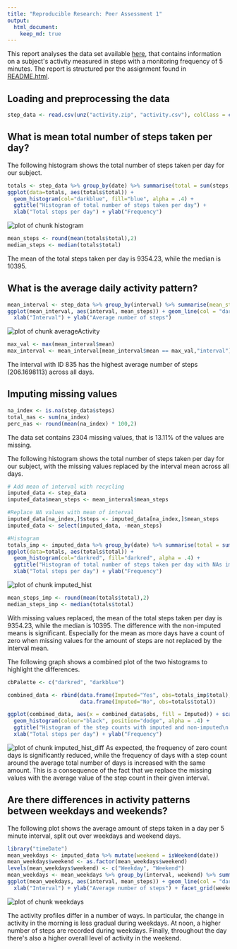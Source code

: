```yaml
---
title: "Reproducible Research: Peer Assessment 1"
output: 
  html_document:
    keep_md: true
---
```





This report analyses the data set available [here](https://d396qusza40orc.cloudfront.net/repdata%2Fdata%2Factivity.zip), that contains information on a subject's activity measured in steps with a monitoring frequency of 5 minutes. The report is structured
per the assignment found in [README.html](README.html). 

## Loading and preprocessing the data

```r
step_data <- read.csv(unz("activity.zip", "activity.csv"), colClass = c("integer", "Date", "integer"))
```

## What is mean total number of steps taken per day?
The following histogram shows the total number of steps taken per day for our subject. 

```r
totals <- step_data %>% group_by(date) %>% summarise(total = sum(steps, na.rm = T))
ggplot(data=totals, aes(totals$total)) + 
  geom_histogram(col="darkblue", fill="blue", alpha = .4) +
  ggtitle("Histogram of total number of steps taken per day") +
  xlab("Total steps per day") + ylab("Frequency")
```

![plot of chunk histogram](assets/fig/histogram-1.png) 


```r
mean_steps <- round(mean(totals$total),2)
median_steps <- median(totals$total)
```
The mean of the total steps taken per day is 9354.23, while the median is 10395.

## What is the average daily activity pattern?

```r
mean_interval <- step_data %>% group_by(interval) %>% summarise(mean_steps = mean(steps, na.rm = T))
ggplot(mean_interval, aes(interval, mean_steps)) + geom_line(col = "darkblue") + 
  xlab("Interval") + ylab("Average number of steps")
```

![plot of chunk averageActivity](assets/fig/averageActivity-1.png) 

```r
max_val <- max(mean_interval$mean)
max_interval <- mean_interval[mean_interval$mean == max_val,"interval"]
```
The interval with ID 835 has the highest average number of steps (206.1698113) across all days.

## Imputing missing values

```r
na_index <- is.na(step_data$steps)
total_nas <- sum(na_index)
perc_nas <- round(mean(na_index) * 100,2)
```
The data set contains 2304 missing values, that is 13.11% of the values are missing. 

The following histogram shows the total number of steps taken per day for our subject, with the missing values replaced by the interval mean across all days. 

```r
# Add mean of interval with recycling
imputed_data <- step_data
imputed_data$mean_steps <- mean_interval$mean_steps

#Replace NA values with mean of interval
imputed_data[na_index,]$steps <- imputed_data[na_index,]$mean_steps
imputed_data <- select(imputed_data, -mean_steps)

#Histogram
totals_imp <- imputed_data %>% group_by(date) %>% summarise(total = sum(steps))
ggplot(data=totals, aes(totals$total)) + 
  geom_histogram(col="darkred", fill="darkred", alpha = .4) +
  ggtitle("Histogram of total number of steps taken per day with NAs imputed by\ninterval mean") + 
  xlab("Total steps per day") + ylab("Frequency")
```

![plot of chunk imputed_hist](assets/fig/imputed_hist-1.png) 

```r
mean_steps_imp <- round(mean(totals$total),2)
median_steps_imp <- median(totals$total)
```
With missing values replaced, the mean of the total steps taken per day is 9354.23, while the median is 10395. The difference with the non-imputed means is significant. Especially for the mean as more days have a count of zero when missing values for the amount of steps are not replaced by the interval mean. 

The following graph shows a combined plot of the two histograms to highlight the differences.

```r
cbPalette <- c("darkred", "darkblue")

combined_data <- rbind(data.frame(Imputed="Yes", obs=totals_imp$total),
                       data.frame(Imputed="No", obs=totals$total))

ggplot(combined_data, aes(x = combined_data$obs, fill = Imputed)) + scale_fill_manual(values=cbPalette) +
  geom_histogram(colour="black", position="dodge", alpha = .4) +
  ggtitle("Histogram of the step counts with imputed and non-imputed\n missing values") + 
  xlab("Total steps per day") + ylab("Frequency")
```

![plot of chunk imputed_hist_diff](assets/fig/imputed_hist_diff-1.png) 
As expected, the frequency of zero count days is significantly reduced, while the frequency
of days with a step count around the average total number of days is increased with the same amount. 
This is a consequence of the fact that we replace the missing values with the average value of the step 
count in their given interval.

## Are there differences in activity patterns between weekdays and weekends?
The following plot shows the average amount of steps taken in a day per 5 minute interval, split out over weekdays and weekend days.

```r
library("timeDate")
mean_weekdays <- imputed_data %>% mutate(weekend = isWeekend(date))
mean_weekdays$weekend <- as.factor(mean_weekdays$weekend)
levels(mean_weekdays$weekend) <- c("Weekday", "Weekend")
mean_weekdays <- mean_weekdays %>% group_by(interval, weekend) %>% summarise(mean_steps = mean(steps))
ggplot(mean_weekdays, aes(interval, mean_steps)) + geom_line(col = "darkblue") + 
  xlab("Interval") + ylab("Average number of steps") + facet_grid(weekend~.) 
```

![plot of chunk weekdays](assets/fig/weekdays-1.png) 

The activity profiles differ in a number of ways. In particular, the change in activity in the morning is less gradual during weekdays. At noon, a higher number of steps are recorded during weekdays. Finally, throughout the day there's also a higher overall level of activity in the weekend. 
